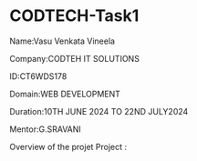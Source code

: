 # CODTECH-Task1
Name:Vasu Venkata Vineela

Company:CODTEH IT SOLUTIONS

ID:CT6WDS178

Domain:WEB DEVELOPMENT

Duration:10TH JUNE 2024 TO 22ND JULY2024 

Mentor:G.SRAVANI

Overview of the projet
Project :
